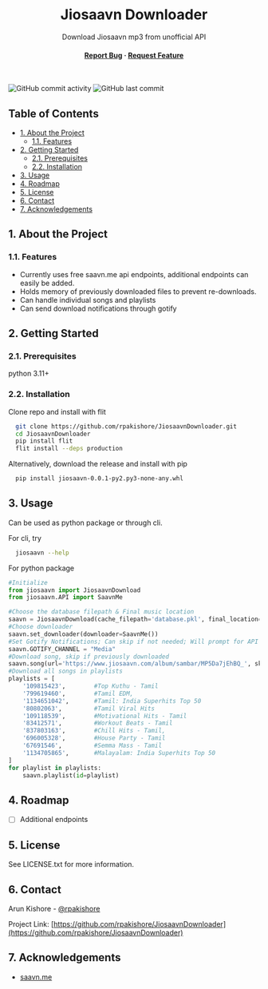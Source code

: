 <!--- Heading --->
<div align="center">
  <h1>Jiosaavn Downloader</h1>
  <p>
    Download Jiosaavn mp3 from unofficial API
  </p>
<h4>
    <a href="https://github.com/rpakishore/JiosaavnDownloader/issues/">Report Bug</a>
  <span> · </span>
    <a href="https://github.com/rpakishore/JiosaavnDownloader/issues/">Request Feature</a>
  </h4>
</div>
<br />

![GitHub commit activity](https://img.shields.io/github/commit-activity/m/rpakishore/JiosaavnDownloader)
![GitHub last commit](https://img.shields.io/github/last-commit/rpakishore/JiosaavnDownloader)
<!-- Table of Contents -->
<h2>Table of Contents</h2>

- [1. About the Project](#1-about-the-project)
  - [1.1. Features](#11-features)
- [2. Getting Started](#2-getting-started)
  - [2.1. Prerequisites](#21-prerequisites)
  - [2.2. Installation](#22-installation)
- [3. Usage](#3-usage)
- [4. Roadmap](#4-roadmap)
- [5. License](#5-license)
- [6. Contact](#6-contact)
- [7. Acknowledgements](#7-acknowledgements)

<!-- About the Project -->
## 1. About the Project

<!-- Features -->
### 1.1. Features

- Currently uses free saavn.me api endpoints, additional endpoints can easily be added.
- Holds memory of previously downloaded files to prevent re-downloads.
- Can handle individual songs and playlists
- Can send download notifications through gotify

<!-- Getting Started -->
## 2. Getting Started

<!-- Prerequisites -->
### 2.1. Prerequisites

python 3.11+

<!-- Installation -->
### 2.2. Installation

Clone repo and install with flit

```bash
  git clone https://github.com/rpakishore/JiosaavnDownloader.git
  cd JiosaavnDownloader
  pip install flit
  flit install --deps production
```

Alternatively, download the release and install with pip

```bash
  pip install jiosaavn-0.0.1-py2.py3-none-any.whl
```

<!-- Usage -->
## 3. Usage

Can be used as python package or through cli.

For cli, try

```bash
  jiosaavn --help
```

For python package

```python
#Initialize
from jiosaavn import JiosaavnDownload
from jiosaavn.API import SaavnMe

#Choose the database filepath & Final music location
saavn = JiosaavnDownload(cache_filepath='database.pkl', final_location='Y:\\Music')
#Choose downloader
saavn.set_downloader(downloader=SaavnMe())
#Set Gotify Notifications; Can skip if not needed; Will prompt for API Key on first run.
saavn.GOTIFY_CHANNEL = "Media"
#Download song, skip if previously downloaded
saavn.song(url='https://www.jiosaavn.com/album/sambar/MP5Da7jEhBQ_', skip_downloaded=True)
#Download all songs in playlists
playlists = [
    '109815423',        #Top Kuthu - Tamil
    '799619460',        #Tamil EDM,
    '1134651042',       #Tamil: India Superhits Top 50
    '80802063',         #Tamil Viral Hits
    '109118539',        #Motivational Hits - Tamil
    '83412571',         #Workout Beats - Tamil
    '837803163',        #Chill Hits - Tamil,
    '696005328',        #House Party - Tamil
    '67691546',         #Semma Mass - Tamil
    '1134705865',       #Malayalam: India Superhits Top 50
]
for playlist in playlists:
    saavn.playlist(id=playlist)
```

<!-- Roadmap -->
## 4. Roadmap

- [ ] Additional endpoints

<!-- License -->
## 5. License

See LICENSE.txt for more information.

<!-- Contact -->
## 6. Contact

Arun Kishore - [@rpakishore](mailto:pypi@rpakishore.co.in)

Project Link: [https://github.com/rpakishore/JiosaavnDownloader](https://github.com/rpakishore/JiosaavnDownloader)

<!-- Acknowledgments -->
## 7. Acknowledgements

- [saavn.me](https://github.com/sumitkolhe/jiosaavn-api)
